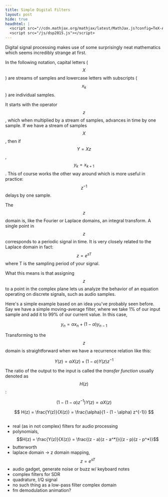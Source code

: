 ```yaml
---
title: Simple Digital Filters
layout: post
hide: true
headhtml: |
  <script src="//cdn.mathjax.org/mathjax/latest/MathJax.js?config=TeX-AMS-MML_HTMLorMML"></script>
  <script src="/js/dsp2015.js"></script>
---
```

Digital signal processing makes use of some surprisingly neat mathematics which
seems incredibly strange at first.

In the following notation, capital letters ($$X$$) are streams of samples and lowercase
letters with subscripts ($$x_k$$) are individual samples.

It starts with the operator $$z$$, which when multiplied by a stream of
samples, advances in time by one sample. If we have a stream of samples $$X$$,
then if $$Y = X z$$, $$y_k = x_{k+1}$$. This of course works the other way
around which is more useful in practice: $$z^{-1}$$ delays by one sample.

The $$z$$ domain is, like the Fourier or Laplace domains, an integral
transform. A single point in $$z$$ corresponds to a periodic signal in time. It
is very closely related to the Laplace domain in fact: $$z = e^{s T}$$ where T
is the sampling period of your signal.

What this means is that assigning $$z$$ to a point in the complex plane lets us
analyze the behavior of an equation operating on discrete signals, such as
audio samples.

Here's a simple example based on an idea you've probably seen before. Say we
have a simple moving-average filter, where we take 1% of our input sample and
add it to 99% of our current value. In this case,

$$
y_n = \alpha x_n + (1 - \alpha) y_{n-1}
$$

Transforming to the $$z$$ domain is straightforward when we have a recurrence
relation like this:

$$
Y(z) = \alpha X(z) + (1 - \alpha) Y(z) z^{-1}
$$

The ratio of the output to the input is called the *transfer function* usually
denoted as $$H(z)$$:

$$
(1 - (1 - \alpha)z^{-1}) Y(z) = \alpha X(z)
$$

$$
H(z) = \frac{Y(z)}{X(z)} = \frac{\alpha}{1 - (1 - \alpha) z^{-1}}
$$

<canvas width="600" height="300" id="c1"></canvas>
<pre id="f1"></pre>

 - real (as in not complex) filters for audio processing
 - polynomials, $$H(z) = \frac{Y(z)}{X(z)} = \frac{(z - a)(z -
   a^*)}{(z - p)(z - p^*)}$$
 - butterworth
 - laplace domain -> z domain mapping, $$z = e^{s T}$$
 - audio gadget, generate noise or buzz w/ keyboard notes
 - complex filters for SDR
 - quadrature, I/Q signal
 - no such thing as a low-pass filter complex domain
 - fm demodulation animation?


